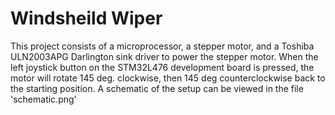 # Windsheild Wiper
This project consists of a microprocessor, a stepper motor, and a Toshiba ULN2003APG Darlington sink driver to power the stepper motor. When the left joystick button on the STM32L476 development board is pressed, the motor will rotate 145 deg. clockwise, then 145 deg counterclockwise back to the starting position. A schematic of the setup can be viewed in the file 'schematic.png'

